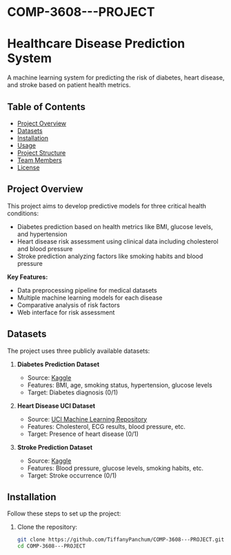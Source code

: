 # COMP-3608---PROJECT
# Healthcare Disease Prediction System

A machine learning system for predicting the risk of diabetes, heart disease, and stroke based on patient health metrics.

## Table of Contents
- [Project Overview](#project-overview)
- [Datasets](#datasets)
- [Installation](#installation)
- [Usage](#usage)
- [Project Structure](#project-structure)
- [Team Members](#team-members)
- [License](#license)

## Project Overview

This project aims to develop predictive models for three critical health conditions:
- Diabetes prediction based on health metrics like BMI, glucose levels, and hypertension
- Heart disease risk assessment using clinical data including cholesterol and blood pressure
- Stroke prediction analyzing factors like smoking habits and blood pressure

**Key Features:**
- Data preprocessing pipeline for medical datasets
- Multiple machine learning models for each disease
- Comparative analysis of risk factors
- Web interface for risk assessment

## Datasets

The project uses three publicly available datasets:

1. **Diabetes Prediction Dataset**
   - Source: [Kaggle](https://www.kaggle.com/datasets/iammustafatz/diabetes-prediction-dataset)
   - Features: BMI, age, smoking status, hypertension, glucose levels
   - Target: Diabetes diagnosis (0/1)

2. **Heart Disease UCI Dataset**
   - Source: [UCI Machine Learning Repository](https://archive.ics.uci.edu/ml/datasets/Heart+Disease)
   - Features: Cholesterol, ECG results, blood pressure, etc.
   - Target: Presence of heart disease (0/1)

3. **Stroke Prediction Dataset**
   - Source: [Kaggle](https://www.kaggle.com/datasets/fedesoriano/stroke-prediction-dataset)
   - Features: Blood pressure, glucose levels, smoking habits, etc.
   - Target: Stroke occurrence (0/1)

## Installation

Follow these steps to set up the project:

1. Clone the repository:
   ```bash
   git clone https://github.com/TiffanyPanchum/COMP-3608---PROJECT.git
   cd COMP-3608---PROJECT

